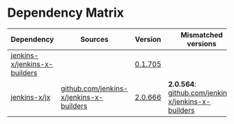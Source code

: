 # Dependency Matrix

Dependency | Sources | Version | Mismatched versions
---------- | ------- | ------- | -------------------
[jenkins-x/jenkins-x-builders](https://github.com/jenkins-x/jenkins-x-builders.git) |  | [0.1.705]() | 
[jenkins-x/jx](https://github.com/jenkins-x/jx.git) | [github.com/jenkins-x/jenkins-x-builders](https://github.com/jenkins-x/jenkins-x-builders) | [2.0.666](https://github.com/jenkins-x/jx/releases/tag/v2.0.666) | **2.0.564**: [github.com/jenkins-x/jenkins-x-builders](https://github.com/jenkins-x/jenkins-x-builders)

